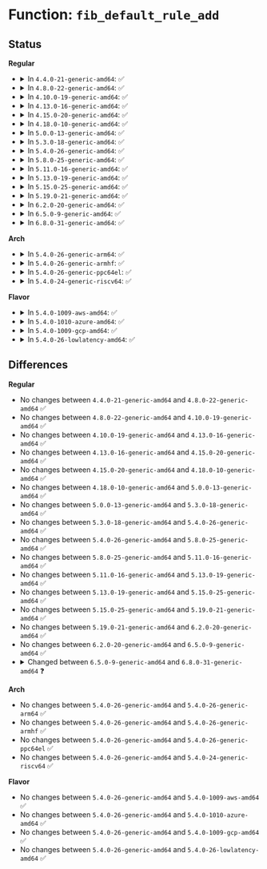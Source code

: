 # Function: <code>fib_default_rule_add</code>

## Status
<b>Regular</b>
<ul>
<li>
<details>
<summary>In <code>4.4.0-21-generic-amd64</code>: ✅</summary>

```c
int fib_default_rule_add(struct fib_rules_ops * ops, u32 pref, u32 table, u32 flags)
```

```json
{
  "name": "fib_default_rule_add",
  "collision_type": "Unique Global",
  "inline_type": "No",
  "funcs": [
    {
      "addr": 18446744071586425984,
      "name": "fib_default_rule_add",
      "external": true,
      "loc": "net/core/fib_rules.c:21",
      "file": "net/core/fib_rules.c",
      "inline": "seen, unknown",
      "caller_inline": [],
      "caller_func": [
        "net/ipv4/fib_rules.c:fib4_rules_init",
        "net/ipv4/fib_rules.c:fib4_rules_init",
        "net/ipv4/fib_rules.c:fib4_rules_init",
        "net/ipv6/fib6_rules.c:fib6_rules_net_init",
        "net/ipv6/fib6_rules.c:fib6_rules_net_init"
      ]
    }
  ],
  "symbols": [
    {
      "addr": 18446744071586425984,
      "name": "fib_default_rule_add",
      "section": ".text",
      "bind": "STB_GLOBAL",
      "size": 132
    }
  ]
}
```
</details>
</li>
<li>
<details>
<summary>In <code>4.8.0-22-generic-amd64</code>: ✅</summary>

```c
int fib_default_rule_add(struct fib_rules_ops * ops, u32 pref, u32 table, u32 flags)
```

```json
{
  "name": "fib_default_rule_add",
  "collision_type": "Unique Global",
  "inline_type": "No",
  "funcs": [
    {
      "addr": 18446744071586869552,
      "name": "fib_default_rule_add",
      "external": true,
      "loc": "net/core/fib_rules.c:21",
      "file": "net/core/fib_rules.c",
      "inline": "seen, unknown",
      "caller_inline": [],
      "caller_func": [
        "net/ipv4/fib_rules.c:fib4_rules_init",
        "net/ipv4/fib_rules.c:fib4_rules_init",
        "net/ipv4/fib_rules.c:fib4_rules_init",
        "net/ipv6/fib6_rules.c:fib6_rules_net_init",
        "net/ipv6/fib6_rules.c:fib6_rules_net_init"
      ]
    }
  ],
  "symbols": [
    {
      "addr": 18446744071586869552,
      "name": "fib_default_rule_add",
      "section": ".text",
      "bind": "STB_GLOBAL",
      "size": 135
    }
  ]
}
```
</details>
</li>
<li>
<details>
<summary>In <code>4.10.0-19-generic-amd64</code>: ✅</summary>

```c
int fib_default_rule_add(struct fib_rules_ops * ops, u32 pref, u32 table, u32 flags)
```

```json
{
  "name": "fib_default_rule_add",
  "collision_type": "Unique Global",
  "inline_type": "No",
  "funcs": [
    {
      "addr": 18446744071587060848,
      "name": "fib_default_rule_add",
      "external": true,
      "loc": "net/core/fib_rules.c:26",
      "file": "net/core/fib_rules.c",
      "inline": "seen, unknown",
      "caller_inline": [],
      "caller_func": [
        "net/ipv4/fib_rules.c:fib4_rules_init",
        "net/ipv4/fib_rules.c:fib4_rules_init",
        "net/ipv4/fib_rules.c:fib4_rules_init",
        "net/ipv6/fib6_rules.c:fib6_rules_net_init",
        "net/ipv6/fib6_rules.c:fib6_rules_net_init"
      ]
    }
  ],
  "symbols": [
    {
      "addr": 18446744071587060848,
      "name": "fib_default_rule_add",
      "section": ".text",
      "bind": "STB_GLOBAL",
      "size": 149
    }
  ]
}
```
</details>
</li>
<li>
<details>
<summary>In <code>4.13.0-16-generic-amd64</code>: ✅</summary>

```c
int fib_default_rule_add(struct fib_rules_ops * ops, u32 pref, u32 table, u32 flags)
```

```json
{
  "name": "fib_default_rule_add",
  "collision_type": "Unique Global",
  "inline_type": "No",
  "funcs": [
    {
      "addr": 18446744071587188784,
      "name": "fib_default_rule_add",
      "external": true,
      "loc": "net/core/fib_rules.c:40",
      "file": "net/core/fib_rules.c",
      "inline": "seen, unknown",
      "caller_inline": [],
      "caller_func": [
        "net/ipv4/fib_rules.c:fib4_rules_init",
        "net/ipv4/fib_rules.c:fib4_rules_init",
        "net/ipv4/fib_rules.c:fib4_rules_init",
        "net/ipv6/fib6_rules.c:fib6_rules_net_init",
        "net/ipv6/fib6_rules.c:fib6_rules_net_init"
      ]
    }
  ],
  "symbols": [
    {
      "addr": 18446744071587188784,
      "name": "fib_default_rule_add",
      "section": ".text",
      "bind": "STB_GLOBAL",
      "size": 143
    }
  ]
}
```
</details>
</li>
<li>
<details>
<summary>In <code>4.15.0-20-generic-amd64</code>: ✅</summary>

```c
int fib_default_rule_add(struct fib_rules_ops * ops, u32 pref, u32 table, u32 flags)
```

```json
{
  "name": "fib_default_rule_add",
  "collision_type": "Unique Global",
  "inline_type": "No",
  "funcs": [
    {
      "addr": 18446744071587694736,
      "name": "fib_default_rule_add",
      "external": true,
      "loc": "net/core/fib_rules.c:40",
      "file": "net/core/fib_rules.c",
      "inline": "seen, unknown",
      "caller_inline": [],
      "caller_func": [
        "net/ipv4/fib_rules.c:fib4_rules_init",
        "net/ipv4/fib_rules.c:fib4_rules_init",
        "net/ipv4/fib_rules.c:fib4_rules_init",
        "net/ipv6/fib6_rules.c:fib6_rules_net_init",
        "net/ipv6/fib6_rules.c:fib6_rules_net_init"
      ]
    }
  ],
  "symbols": [
    {
      "addr": 18446744071587694736,
      "name": "fib_default_rule_add",
      "section": ".text",
      "bind": "STB_GLOBAL",
      "size": 146
    }
  ]
}
```
</details>
</li>
<li>
<details>
<summary>In <code>4.18.0-10-generic-amd64</code>: ✅</summary>

```c
int fib_default_rule_add(struct fib_rules_ops * ops, u32 pref, u32 table, u32 flags)
```

```json
{
  "name": "fib_default_rule_add",
  "collision_type": "Unique Global",
  "inline_type": "No",
  "funcs": [
    {
      "addr": 18446744071588028592,
      "name": "fib_default_rule_add",
      "external": true,
      "loc": "net/core/fib_rules.c:44",
      "file": "net/core/fib_rules.c",
      "inline": "seen, unknown",
      "caller_inline": [],
      "caller_func": [
        "net/ipv4/fib_rules.c:fib4_rules_init",
        "net/ipv4/fib_rules.c:fib4_rules_init",
        "net/ipv4/fib_rules.c:fib4_rules_init",
        "net/ipv6/ip6mr.c:ip6mr_net_init",
        "net/ipv6/fib6_rules.c:fib6_rules_net_init",
        "net/ipv6/fib6_rules.c:fib6_rules_net_init"
      ]
    }
  ],
  "symbols": [
    {
      "addr": 18446744071588028592,
      "name": "fib_default_rule_add",
      "section": ".text",
      "bind": "STB_GLOBAL",
      "size": 150
    }
  ]
}
```
</details>
</li>
<li>
<details>
<summary>In <code>5.0.0-13-generic-amd64</code>: ✅</summary>

```c
int fib_default_rule_add(struct fib_rules_ops * ops, u32 pref, u32 table, u32 flags)
```

```json
{
  "name": "fib_default_rule_add",
  "collision_type": "Unique Global",
  "inline_type": "No",
  "funcs": [
    {
      "addr": 18446744071588196208,
      "name": "fib_default_rule_add",
      "external": true,
      "loc": "net/core/fib_rules.c:44",
      "file": "net/core/fib_rules.c",
      "inline": "seen, unknown",
      "caller_inline": [],
      "caller_func": [
        "net/ipv4/fib_rules.c:fib4_rules_init",
        "net/ipv4/fib_rules.c:fib4_rules_init",
        "net/ipv4/fib_rules.c:fib4_rules_init",
        "net/ipv6/ip6mr.c:ip6mr_net_init",
        "net/ipv6/fib6_rules.c:fib6_rules_net_init",
        "net/ipv6/fib6_rules.c:fib6_rules_net_init"
      ]
    }
  ],
  "symbols": [
    {
      "addr": 18446744071588196208,
      "name": "fib_default_rule_add",
      "section": ".text",
      "bind": "STB_GLOBAL",
      "size": 150
    }
  ]
}
```
</details>
</li>
<li>
<details>
<summary>In <code>5.3.0-18-generic-amd64</code>: ✅</summary>

```c
int fib_default_rule_add(struct fib_rules_ops * ops, u32 pref, u32 table, u32 flags)
```

```json
{
  "name": "fib_default_rule_add",
  "collision_type": "Unique Global",
  "inline_type": "No",
  "funcs": [
    {
      "addr": 18446744071588522512,
      "name": "fib_default_rule_add",
      "external": true,
      "loc": "net/core/fib_rules.c:41",
      "file": "net/core/fib_rules.c",
      "inline": "seen, unknown",
      "caller_inline": [],
      "caller_func": [
        "net/ipv4/fib_rules.c:fib4_rules_init",
        "net/ipv4/fib_rules.c:fib4_rules_init",
        "net/ipv4/fib_rules.c:fib4_rules_init",
        "net/ipv6/ip6mr.c:ip6mr_net_init",
        "net/ipv6/fib6_rules.c:fib6_rules_net_init",
        "net/ipv6/fib6_rules.c:fib6_rules_net_init"
      ]
    }
  ],
  "symbols": [
    {
      "addr": 18446744071588522512,
      "name": "fib_default_rule_add",
      "section": ".text",
      "bind": "STB_GLOBAL",
      "size": 148
    }
  ]
}
```
</details>
</li>
<li>
<details>
<summary>In <code>5.4.0-26-generic-amd64</code>: ✅</summary>

```c
int fib_default_rule_add(struct fib_rules_ops * ops, u32 pref, u32 table, u32 flags)
```

```json
{
  "name": "fib_default_rule_add",
  "collision_type": "Unique Global",
  "inline_type": "No",
  "funcs": [
    {
      "addr": 18446744071588731088,
      "name": "fib_default_rule_add",
      "external": true,
      "loc": "net/core/fib_rules.c:41",
      "file": "net/core/fib_rules.c",
      "inline": "seen, unknown",
      "caller_inline": [],
      "caller_func": [
        "net/ipv4/fib_rules.c:fib4_rules_init",
        "net/ipv4/fib_rules.c:fib4_rules_init",
        "net/ipv4/fib_rules.c:fib4_rules_init",
        "net/ipv4/ipmr.c:ipmr_net_init",
        "net/ipv6/ip6mr.c:ip6mr_net_init",
        "net/ipv6/fib6_rules.c:fib6_rules_net_init",
        "net/ipv6/fib6_rules.c:fib6_rules_net_init"
      ]
    }
  ],
  "symbols": [
    {
      "addr": 18446744071588731088,
      "name": "fib_default_rule_add",
      "section": ".text",
      "bind": "STB_GLOBAL",
      "size": 148
    }
  ]
}
```
</details>
</li>
<li>
<details>
<summary>In <code>5.8.0-25-generic-amd64</code>: ✅</summary>

```c
int fib_default_rule_add(struct fib_rules_ops * ops, u32 pref, u32 table, u32 flags)
```

```json
{
  "name": "fib_default_rule_add",
  "collision_type": "Unique Global",
  "inline_type": "No",
  "funcs": [
    {
      "addr": 18446744071589593712,
      "name": "fib_default_rule_add",
      "external": true,
      "loc": "net/core/fib_rules.c:41",
      "file": "net/core/fib_rules.c",
      "inline": "seen, unknown",
      "caller_inline": [],
      "caller_func": [
        "net/ipv4/fib_rules.c:fib4_rules_init",
        "net/ipv4/fib_rules.c:fib4_rules_init",
        "net/ipv4/fib_rules.c:fib4_rules_init",
        "net/ipv6/fib6_rules.c:fib6_rules_net_init",
        "net/ipv6/fib6_rules.c:fib6_rules_net_init"
      ]
    }
  ],
  "symbols": [
    {
      "addr": 18446744071589593712,
      "name": "fib_default_rule_add",
      "section": ".text",
      "bind": "STB_GLOBAL",
      "size": 148
    }
  ]
}
```
</details>
</li>
<li>
<details>
<summary>In <code>5.11.0-16-generic-amd64</code>: ✅</summary>

```c
int fib_default_rule_add(struct fib_rules_ops * ops, u32 pref, u32 table, u32 flags)
```

```json
{
  "name": "fib_default_rule_add",
  "collision_type": "Unique Global",
  "inline_type": "No",
  "funcs": [
    {
      "addr": 18446744071589605232,
      "name": "fib_default_rule_add",
      "external": true,
      "loc": "net/core/fib_rules.c:55",
      "file": "net/core/fib_rules.c",
      "inline": "seen, unknown",
      "caller_inline": [],
      "caller_func": [
        "net/ipv4/fib_rules.c:fib4_rules_init",
        "net/ipv4/fib_rules.c:fib4_rules_init",
        "net/ipv4/fib_rules.c:fib4_rules_init",
        "net/ipv6/fib6_rules.c:fib6_rules_net_init",
        "net/ipv6/fib6_rules.c:fib6_rules_net_init"
      ]
    }
  ],
  "symbols": [
    {
      "addr": 18446744071589605232,
      "name": "fib_default_rule_add",
      "section": ".text",
      "bind": "STB_GLOBAL",
      "size": 148
    }
  ]
}
```
</details>
</li>
<li>
<details>
<summary>In <code>5.13.0-19-generic-amd64</code>: ✅</summary>

```c
int fib_default_rule_add(struct fib_rules_ops * ops, u32 pref, u32 table, u32 flags)
```

```json
{
  "name": "fib_default_rule_add",
  "collision_type": "Unique Global",
  "inline_type": "No",
  "funcs": [
    {
      "addr": 18446744071589493696,
      "name": "fib_default_rule_add",
      "external": true,
      "loc": "net/core/fib_rules.c:55",
      "file": "net/core/fib_rules.c",
      "inline": "seen, unknown",
      "caller_inline": [],
      "caller_func": [
        "net/ipv4/fib_rules.c:fib4_rules_init",
        "net/ipv4/fib_rules.c:fib4_rules_init",
        "net/ipv4/fib_rules.c:fib4_rules_init",
        "net/ipv6/fib6_rules.c:fib6_rules_net_init",
        "net/ipv6/fib6_rules.c:fib6_rules_net_init"
      ]
    }
  ],
  "symbols": [
    {
      "addr": 18446744071589493696,
      "name": "fib_default_rule_add",
      "section": ".text",
      "bind": "STB_GLOBAL",
      "size": 148
    }
  ]
}
```
</details>
</li>
<li>
<details>
<summary>In <code>5.15.0-25-generic-amd64</code>: ✅</summary>

```c
int fib_default_rule_add(struct fib_rules_ops * ops, u32 pref, u32 table, u32 flags)
```

```json
{
  "name": "fib_default_rule_add",
  "collision_type": "Unique Global",
  "inline_type": "No",
  "funcs": [
    {
      "addr": 18446744071590234464,
      "name": "fib_default_rule_add",
      "external": true,
      "loc": "net/core/fib_rules.c:55",
      "file": "net/core/fib_rules.c",
      "inline": "seen, unknown",
      "caller_inline": [],
      "caller_func": [
        "net/ipv4/fib_rules.c:fib4_rules_init",
        "net/ipv4/fib_rules.c:fib4_rules_init",
        "net/ipv4/fib_rules.c:fib4_rules_init",
        "net/ipv6/fib6_rules.c:fib6_rules_net_init",
        "net/ipv6/fib6_rules.c:fib6_rules_net_init"
      ]
    }
  ],
  "symbols": [
    {
      "addr": 18446744071590234464,
      "name": "fib_default_rule_add",
      "section": ".text",
      "bind": "STB_GLOBAL",
      "size": 148
    }
  ]
}
```
</details>
</li>
<li>
<details>
<summary>In <code>5.19.0-21-generic-amd64</code>: ✅</summary>

```c
int fib_default_rule_add(struct fib_rules_ops * ops, u32 pref, u32 table, u32 flags)
```

```json
{
  "name": "fib_default_rule_add",
  "collision_type": "Unique Global",
  "inline_type": "No",
  "funcs": [
    {
      "addr": 18446744071591812512,
      "name": "fib_default_rule_add",
      "external": true,
      "loc": "net/core/fib_rules.c:55",
      "file": "net/core/fib_rules.c",
      "inline": "seen, unknown",
      "caller_inline": [],
      "caller_func": [
        "net/ipv4/fib_rules.c:fib4_rules_init",
        "net/ipv4/fib_rules.c:fib4_rules_init",
        "net/ipv4/fib_rules.c:fib4_rules_init",
        "net/ipv6/fib6_rules.c:fib6_rules_net_init",
        "net/ipv6/fib6_rules.c:fib6_rules_net_init"
      ]
    }
  ],
  "symbols": [
    {
      "addr": 18446744071591812512,
      "name": "fib_default_rule_add",
      "section": ".text",
      "bind": "STB_GLOBAL",
      "size": 157
    }
  ]
}
```
</details>
</li>
<li>
<details>
<summary>In <code>6.2.0-20-generic-amd64</code>: ✅</summary>

```c
int fib_default_rule_add(struct fib_rules_ops * ops, u32 pref, u32 table, u32 flags)
```

```json
{
  "name": "fib_default_rule_add",
  "collision_type": "Unique Global",
  "inline_type": "No",
  "funcs": [
    {
      "addr": 18446744071593608592,
      "name": "fib_default_rule_add",
      "external": true,
      "loc": "net/core/fib_rules.c:55",
      "file": "net/core/fib_rules.c",
      "inline": "seen, unknown",
      "caller_inline": [],
      "caller_func": [
        "net/ipv4/fib_rules.c:fib4_rules_init",
        "net/ipv4/fib_rules.c:fib4_rules_init",
        "net/ipv4/fib_rules.c:fib4_rules_init",
        "net/ipv6/fib6_rules.c:fib6_rules_net_init",
        "net/ipv6/fib6_rules.c:fib6_rules_net_init"
      ]
    }
  ],
  "symbols": [
    {
      "addr": 18446744071593608592,
      "name": "fib_default_rule_add",
      "section": ".text",
      "bind": "STB_GLOBAL",
      "size": 157
    }
  ]
}
```
</details>
</li>
<li>
<details>
<summary>In <code>6.5.0-9-generic-amd64</code>: ✅</summary>

```c
int fib_default_rule_add(struct fib_rules_ops * ops, u32 pref, u32 table, u32 flags)
```

```json
{
  "name": "fib_default_rule_add",
  "collision_type": "Unique Global",
  "inline_type": "No",
  "funcs": [
    {
      "addr": 18446744071594081952,
      "name": "fib_default_rule_add",
      "external": true,
      "loc": "net/core/fib_rules.c:55",
      "file": "net/core/fib_rules.c",
      "inline": "seen, unknown",
      "caller_inline": [],
      "caller_func": [
        "net/ipv4/fib_rules.c:fib4_rules_init",
        "net/ipv4/fib_rules.c:fib4_rules_init",
        "net/ipv4/fib_rules.c:fib4_rules_init",
        "net/ipv6/fib6_rules.c:fib6_rules_net_init",
        "net/ipv6/fib6_rules.c:fib6_rules_net_init"
      ]
    }
  ],
  "symbols": [
    {
      "addr": 18446744071594081952,
      "name": "fib_default_rule_add",
      "section": ".text",
      "bind": "STB_GLOBAL",
      "size": 157
    }
  ]
}
```
</details>
</li>
<li>
<details>
<summary>In <code>6.8.0-31-generic-amd64</code>: ✅</summary>

```c
int fib_default_rule_add(struct fib_rules_ops * ops, u32 pref, u32 table)
```

```json
{
  "name": "fib_default_rule_add",
  "collision_type": "Unique Global",
  "inline_type": "No",
  "funcs": [
    {
      "addr": 18446744071594876592,
      "name": "fib_default_rule_add",
      "external": true,
      "loc": "net/core/fib_rules.c:55",
      "file": "net/core/fib_rules.c",
      "inline": "seen, unknown",
      "caller_inline": [],
      "caller_func": [
        "net/ipv4/fib_rules.c:fib4_rules_init",
        "net/ipv4/fib_rules.c:fib4_rules_init",
        "net/ipv4/fib_rules.c:fib4_rules_init",
        "net/ipv6/fib6_rules.c:fib6_rules_net_init",
        "net/ipv6/fib6_rules.c:fib6_rules_net_init"
      ]
    }
  ],
  "symbols": [
    {
      "addr": 18446744071594876592,
      "name": "fib_default_rule_add",
      "section": ".text",
      "bind": "STB_GLOBAL",
      "size": 148
    }
  ]
}
```
</details>
</li>
</ul>
<b>Arch</b>
<ul>
<li>
<details>
<summary>In <code>5.4.0-26-generic-arm64</code>: ✅</summary>

```c
int fib_default_rule_add(struct fib_rules_ops * ops, u32 pref, u32 table, u32 flags)
```

```json
{
  "name": "fib_default_rule_add",
  "collision_type": "Unique Global",
  "inline_type": "No",
  "funcs": [
    {
      "addr": 18446603336502291552,
      "name": "fib_default_rule_add",
      "external": true,
      "loc": "net/core/fib_rules.c:41",
      "file": "net/core/fib_rules.c",
      "inline": "seen, unknown",
      "caller_inline": [],
      "caller_func": [
        "net/ipv4/fib_rules.c:fib4_rules_init",
        "net/ipv4/fib_rules.c:fib4_rules_init",
        "net/ipv4/fib_rules.c:fib4_rules_init",
        "net/ipv4/ipmr.c:ipmr_net_init",
        "net/ipv6/ip6mr.c:ip6mr_net_init",
        "net/ipv6/fib6_rules.c:fib6_rules_net_init",
        "net/ipv6/fib6_rules.c:fib6_rules_net_init"
      ]
    }
  ],
  "symbols": [
    {
      "addr": 18446603336502291552,
      "name": "fib_default_rule_add",
      "section": ".text",
      "bind": "STB_GLOBAL",
      "size": 160
    }
  ]
}
```
</details>
</li>
<li>
<details>
<summary>In <code>5.4.0-26-generic-armhf</code>: ✅</summary>

```c
int fib_default_rule_add(struct fib_rules_ops * ops, u32 pref, u32 table, u32 flags)
```

```json
{
  "name": "fib_default_rule_add",
  "collision_type": "Unique Global",
  "inline_type": "No",
  "funcs": [
    {
      "addr": 3235035604,
      "name": "fib_default_rule_add",
      "external": true,
      "loc": "net/core/fib_rules.c:41",
      "file": "net/core/fib_rules.c",
      "inline": "seen, unknown",
      "caller_inline": [],
      "caller_func": [
        "net/ipv4/fib_rules.c:fib4_rules_init",
        "net/ipv4/fib_rules.c:fib4_rules_init",
        "net/ipv4/fib_rules.c:fib4_rules_init",
        "net/ipv4/ipmr.c:ipmr_net_init",
        "net/ipv6/ip6mr.c:ip6mr_net_init",
        "net/ipv6/fib6_rules.c:fib6_rules_net_init",
        "net/ipv6/fib6_rules.c:fib6_rules_net_init"
      ]
    }
  ],
  "symbols": [
    {
      "addr": 3235035604,
      "name": "fib_default_rule_add",
      "section": ".text",
      "bind": "STB_GLOBAL",
      "size": 160
    }
  ]
}
```
</details>
</li>
<li>
<details>
<summary>In <code>5.4.0-26-generic-ppc64el</code>: ✅</summary>

```c
int fib_default_rule_add(struct fib_rules_ops * ops, u32 pref, u32 table, u32 flags)
```

```json
{
  "name": "fib_default_rule_add",
  "collision_type": "Unique Global",
  "inline_type": "No",
  "funcs": [
    {
      "addr": 13835058055295800880,
      "name": "fib_default_rule_add",
      "external": true,
      "loc": "net/core/fib_rules.c:41",
      "file": "net/core/fib_rules.c",
      "inline": "seen, unknown",
      "caller_inline": [],
      "caller_func": [
        "net/ipv4/fib_rules.c:fib4_rules_init",
        "net/ipv4/fib_rules.c:fib4_rules_init",
        "net/ipv4/fib_rules.c:fib4_rules_init",
        "net/ipv4/ipmr.c:ipmr_net_init",
        "net/ipv6/ip6mr.c:ip6mr_net_init",
        "net/ipv6/fib6_rules.c:fib6_rules_net_init",
        "net/ipv6/fib6_rules.c:fib6_rules_net_init"
      ]
    }
  ],
  "symbols": [
    {
      "addr": 13835058055295800880,
      "name": "fib_default_rule_add",
      "section": ".text",
      "bind": "STB_GLOBAL",
      "size": 212
    }
  ]
}
```
</details>
</li>
<li>
<details>
<summary>In <code>5.4.0-24-generic-riscv64</code>: ✅</summary>

```c
int fib_default_rule_add(struct fib_rules_ops * ops, u32 pref, u32 table, u32 flags)
```

```json
{
  "name": "fib_default_rule_add",
  "collision_type": "Unique Global",
  "inline_type": "No",
  "funcs": [
    {
      "addr": 18446743936278525640,
      "name": "fib_default_rule_add",
      "external": true,
      "loc": "net/core/fib_rules.c:41",
      "file": "net/core/fib_rules.c",
      "inline": "seen, unknown",
      "caller_inline": [],
      "caller_func": [
        "net/ipv4/fib_rules.c:fib4_rules_init",
        "net/ipv4/fib_rules.c:fib4_rules_init",
        "net/ipv4/fib_rules.c:fib4_rules_init",
        "net/ipv4/ipmr.c:ipmr_net_init",
        "net/ipv6/ip6mr.c:ip6mr_net_init",
        "net/ipv6/fib6_rules.c:fib6_rules_net_init",
        "net/ipv6/fib6_rules.c:fib6_rules_net_init"
      ]
    }
  ],
  "symbols": [
    {
      "addr": 18446743936278525640,
      "name": "fib_default_rule_add",
      "section": ".text",
      "bind": "STB_GLOBAL",
      "size": 130
    }
  ]
}
```
</details>
</li>
</ul>
<b>Flavor</b>
<ul>
<li>
<details>
<summary>In <code>5.4.0-1009-aws-amd64</code>: ✅</summary>

```c
int fib_default_rule_add(struct fib_rules_ops * ops, u32 pref, u32 table, u32 flags)
```

```json
{
  "name": "fib_default_rule_add",
  "collision_type": "Unique Global",
  "inline_type": "No",
  "funcs": [
    {
      "addr": 18446744071588337824,
      "name": "fib_default_rule_add",
      "external": true,
      "loc": "net/core/fib_rules.c:41",
      "file": "net/core/fib_rules.c",
      "inline": "seen, unknown",
      "caller_inline": [],
      "caller_func": [
        "net/ipv4/fib_rules.c:fib4_rules_init",
        "net/ipv4/fib_rules.c:fib4_rules_init",
        "net/ipv4/fib_rules.c:fib4_rules_init",
        "net/ipv6/ip6mr.c:ip6mr_net_init",
        "net/ipv6/fib6_rules.c:fib6_rules_net_init",
        "net/ipv6/fib6_rules.c:fib6_rules_net_init"
      ]
    }
  ],
  "symbols": [
    {
      "addr": 18446744071588337824,
      "name": "fib_default_rule_add",
      "section": ".text",
      "bind": "STB_GLOBAL",
      "size": 148
    }
  ]
}
```
</details>
</li>
<li>
<details>
<summary>In <code>5.4.0-1010-azure-amd64</code>: ✅</summary>

```c
int fib_default_rule_add(struct fib_rules_ops * ops, u32 pref, u32 table, u32 flags)
```

```json
{
  "name": "fib_default_rule_add",
  "collision_type": "Unique Global",
  "inline_type": "No",
  "funcs": [
    {
      "addr": 18446744071588050528,
      "name": "fib_default_rule_add",
      "external": true,
      "loc": "net/core/fib_rules.c:41",
      "file": "net/core/fib_rules.c",
      "inline": "seen, unknown",
      "caller_inline": [],
      "caller_func": [
        "net/ipv4/fib_rules.c:fib4_rules_init",
        "net/ipv4/fib_rules.c:fib4_rules_init",
        "net/ipv4/fib_rules.c:fib4_rules_init",
        "net/ipv6/ip6mr.c:ip6mr_net_init",
        "net/ipv6/fib6_rules.c:fib6_rules_net_init",
        "net/ipv6/fib6_rules.c:fib6_rules_net_init"
      ]
    }
  ],
  "symbols": [
    {
      "addr": 18446744071588050528,
      "name": "fib_default_rule_add",
      "section": ".text",
      "bind": "STB_GLOBAL",
      "size": 148
    }
  ]
}
```
</details>
</li>
<li>
<details>
<summary>In <code>5.4.0-1009-gcp-amd64</code>: ✅</summary>

```c
int fib_default_rule_add(struct fib_rules_ops * ops, u32 pref, u32 table, u32 flags)
```

```json
{
  "name": "fib_default_rule_add",
  "collision_type": "Unique Global",
  "inline_type": "No",
  "funcs": [
    {
      "addr": 18446744071588669648,
      "name": "fib_default_rule_add",
      "external": true,
      "loc": "net/core/fib_rules.c:41",
      "file": "net/core/fib_rules.c",
      "inline": "seen, unknown",
      "caller_inline": [],
      "caller_func": [
        "net/ipv4/fib_rules.c:fib4_rules_init",
        "net/ipv4/fib_rules.c:fib4_rules_init",
        "net/ipv4/fib_rules.c:fib4_rules_init",
        "net/ipv6/ip6mr.c:ip6mr_net_init",
        "net/ipv6/fib6_rules.c:fib6_rules_net_init",
        "net/ipv6/fib6_rules.c:fib6_rules_net_init"
      ]
    }
  ],
  "symbols": [
    {
      "addr": 18446744071588669648,
      "name": "fib_default_rule_add",
      "section": ".text",
      "bind": "STB_GLOBAL",
      "size": 148
    }
  ]
}
```
</details>
</li>
<li>
<details>
<summary>In <code>5.4.0-26-lowlatency-amd64</code>: ✅</summary>

```c
int fib_default_rule_add(struct fib_rules_ops * ops, u32 pref, u32 table, u32 flags)
```

```json
{
  "name": "fib_default_rule_add",
  "collision_type": "Unique Global",
  "inline_type": "No",
  "funcs": [
    {
      "addr": 18446744071588809536,
      "name": "fib_default_rule_add",
      "external": true,
      "loc": "net/core/fib_rules.c:41",
      "file": "net/core/fib_rules.c",
      "inline": "seen, unknown",
      "caller_inline": [],
      "caller_func": [
        "net/ipv4/fib_rules.c:fib4_rules_init",
        "net/ipv4/fib_rules.c:fib4_rules_init",
        "net/ipv4/fib_rules.c:fib4_rules_init",
        "net/ipv4/ipmr.c:ipmr_net_init",
        "net/ipv6/ip6mr.c:ip6mr_net_init",
        "net/ipv6/fib6_rules.c:fib6_rules_net_init",
        "net/ipv6/fib6_rules.c:fib6_rules_net_init"
      ]
    }
  ],
  "symbols": [
    {
      "addr": 18446744071588809536,
      "name": "fib_default_rule_add",
      "section": ".text",
      "bind": "STB_GLOBAL",
      "size": 148
    }
  ]
}
```
</details>
</li>
</ul>

## Differences
<b>Regular</b>
<ul>
<li>
No changes between <code>4.4.0-21-generic-amd64</code> and <code>4.8.0-22-generic-amd64</code> ✅
</li>
<li>
No changes between <code>4.8.0-22-generic-amd64</code> and <code>4.10.0-19-generic-amd64</code> ✅
</li>
<li>
No changes between <code>4.10.0-19-generic-amd64</code> and <code>4.13.0-16-generic-amd64</code> ✅
</li>
<li>
No changes between <code>4.13.0-16-generic-amd64</code> and <code>4.15.0-20-generic-amd64</code> ✅
</li>
<li>
No changes between <code>4.15.0-20-generic-amd64</code> and <code>4.18.0-10-generic-amd64</code> ✅
</li>
<li>
No changes between <code>4.18.0-10-generic-amd64</code> and <code>5.0.0-13-generic-amd64</code> ✅
</li>
<li>
No changes between <code>5.0.0-13-generic-amd64</code> and <code>5.3.0-18-generic-amd64</code> ✅
</li>
<li>
No changes between <code>5.3.0-18-generic-amd64</code> and <code>5.4.0-26-generic-amd64</code> ✅
</li>
<li>
No changes between <code>5.4.0-26-generic-amd64</code> and <code>5.8.0-25-generic-amd64</code> ✅
</li>
<li>
No changes between <code>5.8.0-25-generic-amd64</code> and <code>5.11.0-16-generic-amd64</code> ✅
</li>
<li>
No changes between <code>5.11.0-16-generic-amd64</code> and <code>5.13.0-19-generic-amd64</code> ✅
</li>
<li>
No changes between <code>5.13.0-19-generic-amd64</code> and <code>5.15.0-25-generic-amd64</code> ✅
</li>
<li>
No changes between <code>5.15.0-25-generic-amd64</code> and <code>5.19.0-21-generic-amd64</code> ✅
</li>
<li>
No changes between <code>5.19.0-21-generic-amd64</code> and <code>6.2.0-20-generic-amd64</code> ✅
</li>
<li>
No changes between <code>6.2.0-20-generic-amd64</code> and <code>6.5.0-9-generic-amd64</code> ✅
</li>
<li>
<details>
<summary>Changed between <code>6.5.0-9-generic-amd64</code> and <code>6.8.0-31-generic-amd64</code> ❓</summary>
<ul>
<li>
<b>Param removed. </b>
<code>u32 flags</code>
</li>
</ul>
</details>
</li>
</ul>
<b>Arch</b>
<ul>
<li>
No changes between <code>5.4.0-26-generic-amd64</code> and <code>5.4.0-26-generic-arm64</code> ✅
</li>
<li>
No changes between <code>5.4.0-26-generic-amd64</code> and <code>5.4.0-26-generic-armhf</code> ✅
</li>
<li>
No changes between <code>5.4.0-26-generic-amd64</code> and <code>5.4.0-26-generic-ppc64el</code> ✅
</li>
<li>
No changes between <code>5.4.0-26-generic-amd64</code> and <code>5.4.0-24-generic-riscv64</code> ✅
</li>
</ul>
<b>Flavor</b>
<ul>
<li>
No changes between <code>5.4.0-26-generic-amd64</code> and <code>5.4.0-1009-aws-amd64</code> ✅
</li>
<li>
No changes between <code>5.4.0-26-generic-amd64</code> and <code>5.4.0-1010-azure-amd64</code> ✅
</li>
<li>
No changes between <code>5.4.0-26-generic-amd64</code> and <code>5.4.0-1009-gcp-amd64</code> ✅
</li>
<li>
No changes between <code>5.4.0-26-generic-amd64</code> and <code>5.4.0-26-lowlatency-amd64</code> ✅
</li>
</ul>
